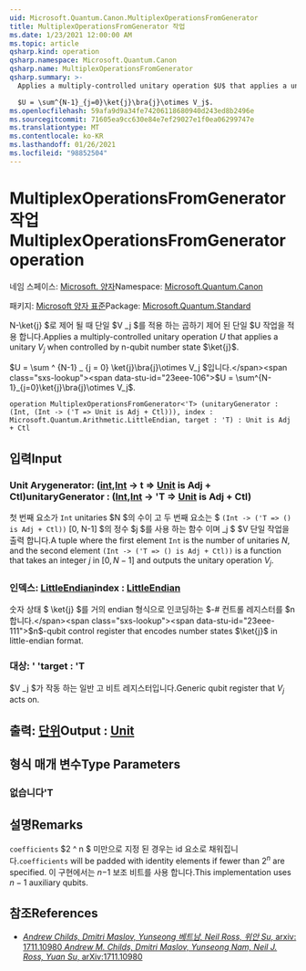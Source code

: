 ```yaml
---
uid: Microsoft.Quantum.Canon.MultiplexOperationsFromGenerator
title: MultiplexOperationsFromGenerator 작업
ms.date: 1/23/2021 12:00:00 AM
ms.topic: article
qsharp.kind: operation
qsharp.namespace: Microsoft.Quantum.Canon
qsharp.name: MultiplexOperationsFromGenerator
qsharp.summary: >-
  Applies a multiply-controlled unitary operation $U$ that applies a unitary $V_j$ when controlled by n-qubit number state $\ket{j}$.

  $U = \sum^{N-1}_{j=0}\ket{j}\bra{j}\otimes V_j$.
ms.openlocfilehash: 59afa9d9a34fe74206118680940d243ed8b2496e
ms.sourcegitcommit: 71605ea9cc630e84e7ef29027e1f0ea06299747e
ms.translationtype: MT
ms.contentlocale: ko-KR
ms.lasthandoff: 01/26/2021
ms.locfileid: "98852504"
---
```

# <a name="multiplexoperationsfromgenerator-operation"></a><span data-ttu-id="23eee-102">MultiplexOperationsFromGenerator 작업</span><span class="sxs-lookup"><span data-stu-id="23eee-102">MultiplexOperationsFromGenerator operation</span></span>

<span data-ttu-id="23eee-103">네임 스페이스: [Microsoft. 양자](xref:Microsoft.Quantum.Canon)</span><span class="sxs-lookup"><span data-stu-id="23eee-103">Namespace: [Microsoft.Quantum.Canon](xref:Microsoft.Quantum.Canon)</span></span>

<span data-ttu-id="23eee-104">패키지: [Microsoft 양자 표준](https://nuget.org/packages/Microsoft.Quantum.Standard)</span><span class="sxs-lookup"><span data-stu-id="23eee-104">Package: [Microsoft.Quantum.Standard](https://nuget.org/packages/Microsoft.Quantum.Standard)</span></span>


<span data-ttu-id="23eee-105">N-\ket{j} $로 제어 될 때 단일 $V _j $를 적용 하는 곱하기 제어 된 단일 $U 작업을 적용 합니다.</span><span class="sxs-lookup"><span data-stu-id="23eee-105">Applies a multiply-controlled unitary operation $U$ that applies a unitary $V_j$ when controlled by n-qubit number state $\ket{j}$.</span></span>

<span data-ttu-id="23eee-106">$U = \sum ^ {N-1} _ {j = 0} \ket{j}\bra{j}\otimes V_j $입니다.</span><span class="sxs-lookup"><span data-stu-id="23eee-106">$U = \sum^{N-1}_{j=0}\ket{j}\bra{j}\otimes V_j$.</span></span>

```qsharp
operation MultiplexOperationsFromGenerator<'T> (unitaryGenerator : (Int, (Int -> ('T => Unit is Adj + Ctl))), index : Microsoft.Quantum.Arithmetic.LittleEndian, target : 'T) : Unit is Adj + Ctl
```


## <a name="input"></a><span data-ttu-id="23eee-107">입력</span><span class="sxs-lookup"><span data-stu-id="23eee-107">Input</span></span>

### <a name="unitarygenerator--intint---t--unit--is-adj--ctl"></a><span data-ttu-id="23eee-108">Unit Arygenerator: ([int](xref:microsoft.quantum.lang-ref.int),[Int](xref:microsoft.quantum.lang-ref.int) -> t => [Unit](xref:microsoft.quantum.lang-ref.unit)  is Adj + Ctl)</span><span class="sxs-lookup"><span data-stu-id="23eee-108">unitaryGenerator : ([Int](xref:microsoft.quantum.lang-ref.int),[Int](xref:microsoft.quantum.lang-ref.int) -> 'T => [Unit](xref:microsoft.quantum.lang-ref.unit)  is Adj + Ctl)</span></span>

<span data-ttu-id="23eee-109">첫 번째 요소가 `Int` unitaries $N $의 수이 고 두 번째 요소는 $ `(Int -> ('T => () is Adj + Ctl))` [0, N-1] $의 정수 $j $를 사용 하는 함수 이며 _j $ $V 단일 작업을 출력 합니다.</span><span class="sxs-lookup"><span data-stu-id="23eee-109">A tuple where the first element `Int` is the number of unitaries $N$, and the second element `(Int -> ('T => () is Adj + Ctl))` is a function that takes an integer $j$ in $[0,N-1]$ and outputs the unitary operation $V_j$.</span></span>


### <a name="index--littleendian"></a><span data-ttu-id="23eee-110">인덱스: [LittleEndian](xref:Microsoft.Quantum.Arithmetic.LittleEndian)</span><span class="sxs-lookup"><span data-stu-id="23eee-110">index : [LittleEndian](xref:Microsoft.Quantum.Arithmetic.LittleEndian)</span></span>

<span data-ttu-id="23eee-111">숫자 상태 $ \ket{j} $를 거의 endian 형식으로 인코딩하는 $-# 컨트롤 레지스터를 $n 합니다.</span><span class="sxs-lookup"><span data-stu-id="23eee-111">$n$-qubit control register that encodes number states $\ket{j}$ in little-endian format.</span></span>


### <a name="target--t"></a><span data-ttu-id="23eee-112">대상: ' '</span><span class="sxs-lookup"><span data-stu-id="23eee-112">target : 'T</span></span>

<span data-ttu-id="23eee-113">$V _j $가 작동 하는 일반 고 비트 레지스터입니다.</span><span class="sxs-lookup"><span data-stu-id="23eee-113">Generic qubit register that $V_j$ acts on.</span></span>



## <a name="output--unit"></a><span data-ttu-id="23eee-114">출력: [단위](xref:microsoft.quantum.lang-ref.unit)</span><span class="sxs-lookup"><span data-stu-id="23eee-114">Output : [Unit](xref:microsoft.quantum.lang-ref.unit)</span></span>



## <a name="type-parameters"></a><span data-ttu-id="23eee-115">형식 매개 변수</span><span class="sxs-lookup"><span data-stu-id="23eee-115">Type Parameters</span></span>

### <a name="t"></a><span data-ttu-id="23eee-116">없습니다</span><span class="sxs-lookup"><span data-stu-id="23eee-116">'T</span></span>



## <a name="remarks"></a><span data-ttu-id="23eee-117">설명</span><span class="sxs-lookup"><span data-stu-id="23eee-117">Remarks</span></span>

<span data-ttu-id="23eee-118">`coefficients` $2 ^ n $ 미만으로 지정 된 경우는 id 요소로 채워집니다.</span><span class="sxs-lookup"><span data-stu-id="23eee-118">`coefficients` will be padded with identity elements if fewer than $2^n$ are specified.</span></span> <span data-ttu-id="23eee-119">이 구현에서는 $n-$1 보조 비트를 사용 합니다.</span><span class="sxs-lookup"><span data-stu-id="23eee-119">This implementation uses $n-1$ auxiliary qubits.</span></span>

## <a name="references"></a><span data-ttu-id="23eee-120">참조</span><span class="sxs-lookup"><span data-stu-id="23eee-120">References</span></span>

- [<span data-ttu-id="23eee-121">*Andrew Childs, Dmitri Maslov, Yunseong 베트남, Neil Ross, 위안 Su*, arxiv: 1711.10980</span><span class="sxs-lookup"><span data-stu-id="23eee-121"> *Andrew M. Childs, Dmitri Maslov, Yunseong Nam, Neil J. Ross, Yuan Su*, arXiv:1711.10980</span></span>](https://arxiv.org/abs/1711.10980)